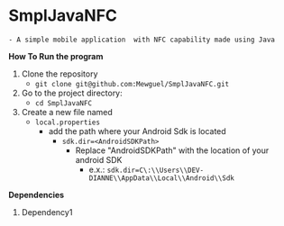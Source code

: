 # SmplJavaNFC

    - A simple mobile application  with NFC capability made using Java

__How To Run the program__
   1. Clone the repository
      - `git clone git@github.com:Mewguel/SmplJavaNFC.git`
   2. Go to the project directory:
      - `cd SmplJavaNFC`
   3. Create a new file named
      - `local.properties`
         - add the path where your Android Sdk is located
            - `sdk.dir=<AndroidSDKPath>`
               - Replace "AndroidSDKPath" with the location of your android SDK
                  - e.x.: `sdk.dir=C\:\\Users\\DEV-DIANNE\\AppData\\Local\\Android\\Sdk`

__Dependencies__
   1. Dependency1
